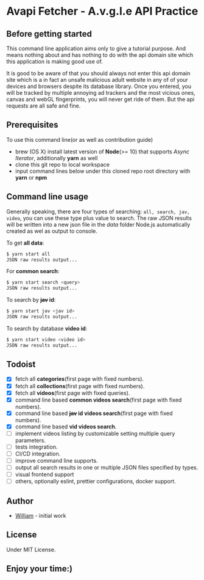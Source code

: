 # Avapi Fetcher - A.v.g.l.e API Practice

## Before getting started

This command line application aims only to give a tutorial purpose. And means nothing about and has nothing to do with the api domain site which this application is making good use of.

It is good to be aware of that you should always not enter this api domain site which is a in fact an unsafe malicious adult website in any of of your devices and browsers despite its database library. Once you entered, you will be tracked by multiple annoying ad trackers and the most vicious ones, canvas and webGL fingerprints, you will never get ride of them. But the api requests are all safe and fine.

## Prerequisites

To use this command line(or as well as contribution guide)

- brew (OS X) install latest version of **Node**(>= 10) that supports _Async Iterator_, additionally **yarn** as well
- clone this git repo to local workspace
- input command lines below under this cloned repo root directory with **yarn** or **npm**

## Command line usage

Generally speaking, there are four types of searching: `all, search, jav, video`, you can use these type plus value to search. The raw JSON results will be written into a new json file in the _data_ folder Node.js automatically created as wel as output to console.

To get **all data**:

```bash
$ yarn start all
JSON raw results output...
```

For **common search**:

```bash
$ yarn start search <query>
JSON raw results output...
```

To search by **~~jav~~ id**:

```bash
$ yarn start jav <jav id>
JSON raw results output...
```

To search by database **video id**:

```bash
$ yarn start video <video id>
JSON raw results output...
```

## Todoist

- [x] fetch all **categories**(first page with fixed numbers).
- [x] fetch all **collections**(first page with fixed numbers).
- [x] fetch all **videos**(first page with fixed queries).
- [x] command line based **common videos search**(first page with fixed numbers).
- [x] command line based **~~jav~~ id videos search**(first page with fixed numbers).
- [x] command line based **vid videos search**.
- [ ] implement videos listing by customizable setting multiple query parameters.
- [ ] tests integration.
- [ ] CI/CD integration.
- [ ] improve command line supports.
- [ ] output all search results in one or multiple JSON files specified by types.
- [ ] visual frontend support
- [ ] others, optionally eslint, prettier configurations, docker support.

## Author

- [William](#https://github.com/Violetripple) - initial work

## License

Under MIT License.

## Enjoy your time:)
